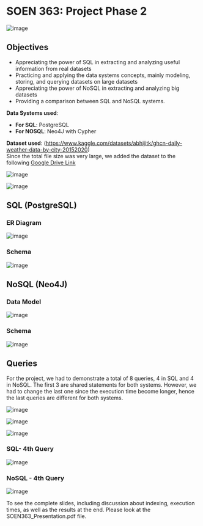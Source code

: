 # SOEN 363: Project Phase 2
![image](https://user-images.githubusercontent.com/59709752/167078413-ad370904-93d1-422b-ab49-63406f79bab7.png)

## Objectives
* Appreciating the power of SQL in extracting and analyzing useful information from real datasets
* Practicing and applying the data systems concepts, mainly modeling, storing, and querying datasets on large datasets
* Appreciating the power of NoSQL in extracting and analyzing big datasets
* Providing a comparison between SQL and NoSQL systems.

**Data Systems used**:
  * **For SQL**: PostgreSQL
  * **For NOSQL**: Neo4J with Cypher

**Dataset used**: (https://www.kaggle.com/datasets/abhijitk/ghcn-daily-weather-data-by-city-20152020)
<br>
   Since the total file size was very large, we added the dataset to the following [Google Drive Link](https://drive.google.com/drive/folders/1lettO8xSJz4LAsgOh9gU81lKtx9DgJKr?usp=sharing)
   
![image](https://user-images.githubusercontent.com/59709752/167081830-675532f6-b7d0-4ebb-859a-526b8b1d235c.png)

![image](https://user-images.githubusercontent.com/59709752/167082016-59888b66-3f9c-41da-8b67-cb4fd04dcbaf.png)

## SQL (PostgreSQL)

### ER Diagram
![image](https://user-images.githubusercontent.com/59709752/167082510-7b21ed52-94cf-4e47-87cb-c7b72cab941a.png)

### Schema
![image](https://user-images.githubusercontent.com/59709752/167082684-75c34e7e-08e2-407c-a6e9-4b33fa6fbee7.png)


## NoSQL (Neo4J)

### Data Model

![image](https://user-images.githubusercontent.com/59709752/167082873-39809312-9348-4ddc-bc41-e8f0d7f04d70.png)

### Schema

![image](https://user-images.githubusercontent.com/59709752/167083182-991a3eae-6946-473e-af4d-89807a7a34d2.png)

## Queries
For the project, we had to demonstrate a total of 8 queries, 4 in SQL and 4 in NoSQL. The first 3 are shared statements for both systems. 
However, we had to change the last one since the execution time become longer, hence the last queries are different for both systems.

![image](https://user-images.githubusercontent.com/59709752/167083355-f3bf57d6-9465-4568-8f12-626f73c0de94.png)

![image](https://user-images.githubusercontent.com/59709752/167083398-d97c4f2f-abc4-4dcf-89ac-3da11f72530f.png)

![image](https://user-images.githubusercontent.com/59709752/167083433-ad34afca-5d98-4cc5-9686-3d4cfdd4974e.png)

### SQL- 4th Query

![image](https://user-images.githubusercontent.com/59709752/167084922-b9f7ebb8-5ac7-4cb7-aec3-f63c48629812.png)


### NoSQL - 4th Query

![image](https://user-images.githubusercontent.com/59709752/167085004-ca5a6d9f-e895-4496-bef4-441c23359c24.png)

To see the complete slides, including discussion about indexing, execution times, as well as the results at the end. Please look at the SOEN363_Presentation.pdf file.



